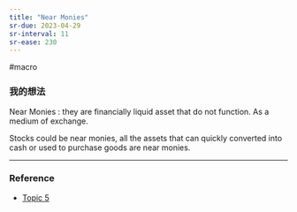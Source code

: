 ```yaml
---
title: "Near Monies"
sr-due: 2023-04-29
sr-interval: 11
sr-ease: 230
---
```


#macro

### 我的想法

Near Monies : they are financially liquid asset that do not function. As a medium of exchange.

Stocks could be near monies, all the assets that can quickly converted into cash or used to purchase goods are near monies.

---



### Reference 

- [Topic 5](Topic%205.md)
